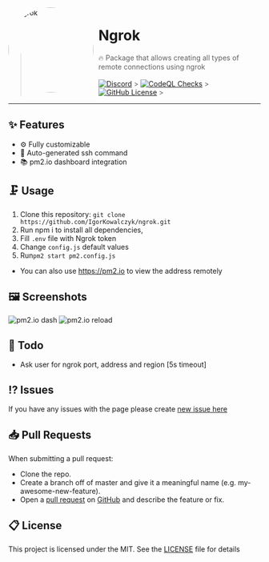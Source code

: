 <img width="170" height="170" align="left" style="float: left; margin: 0 10px 0 0; border-radius: 50%;" alt="Ngrok" src="https://media.discordapp.net/attachments/709486554862714995/933392971263533166/circle.png?width=643&height=643">

# Ngrok

> 🔥 Package that allows creating all types of remote connections using ngrok
> <br><br>[![Discord](https://img.shields.io/discord/666599184844980224?color=333&logo=discord&label=Discord&style=flat-square&logoColor=fff)](https://igorkowalczyk.dev/r/discord) > [![CodeQL Checks](https://img.shields.io/github/workflow/status/igorkowalczyk/ngrok/CodeQL%20Checks/master?style=flat-square&label=CodeQL&logo=github&color=333)](https://igorkowalczyk.dev) > [![GitHub License](https://img.shields.io/github/license/igorkowalczyk/ngrok?style=flat-square&logo=github&label=License&color=333)](https://github.com/igorkowalczyk/ngrok) > <br>

---

## ✨ Features

- ⚙️ Fully customizable
- 🌆 Auto-generated ssh command
- 📚 pm2.io dashboard integration

## 🗜️ Usage

1. Clone this repository: `git clone https://github.com/IgorKowalczyk/ngrok.git`
2. Run npm i to install all dependencies,
3. Fill `.env` file with Ngrok token
4. Change `config.js` default values
5. Run`pm2 start pm2.config.js`

- You can also use https://pm2.io to view the address remotely

## 🖼️ Screenshots

![pm2.io dash](https://media.discordapp.net/attachments/922505955885867011/945629828164517888/unknown.png?width=1440&height=270)
![pm2.io reload](https://media.discordapp.net/attachments/922505955885867011/945630048587743252/unknown.png)

## 🧱 Todo

- Ask user for ngrok port, address and region [5s timeout]

## ⁉️ Issues

If you have any issues with the page please create [new issue here](https://github.com/igorkowalczyk/ngrok/issues)

## 📥 Pull Requests

When submitting a pull request:

- Clone the repo.
- Create a branch off of master and give it a meaningful name (e.g. my-awesome-new-feature).
- Open a [pull request](https://github.com/igorkowalczyk/ngrok/pulls) on [GitHub](https://github.com) and describe the feature or fix.

## 📋 License

This project is licensed under the MIT. See the [LICENSE](https://github.com/igorkowalczyk/ngrok/blob/master/license.md) file for details
